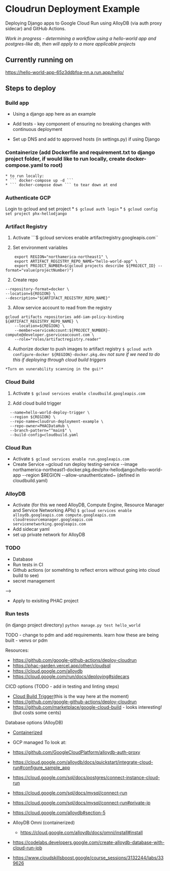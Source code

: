 # Cloudrun Deployment Example
Deploying Django apps to Google Cloud Run using AlloyDB (via auth proxy sidecar) and GitHub Actions.

*Work in progress - determining a workflow using a hello-world app and postgres-like db, then will apply to a more applicable projects*

## Currently running on 
https://hello-world-app-65z3ddbfoa-nn.a.run.app/hello/

## Steps to deploy
### Build app
* Using a django app here as an example
* Add tests - key component of ensuring no breaking changes with continuous deployment

* Set up DNS and add to approved hosts (in settings.py) if using Django

### Containerize (add Dockerfile and requirement.txt to django project folder, if would like to run locally, create docker-compose.yaml to root)
    * to run locally:
    * ``` docker-compose up -d ```
    * ``` docker-compose down ``` to tear down at end

### Authenticate GCP
Login to gcloud and set project
    * ```$ gcloud auth login```
    * ```$ gcloud config set project phx-hellodjango```
### Artifact Registry
1. Activate
    ```$ gcloud services enable artifactregistry.googleapis.com``

1. Set environment variables
``` export PROJECT_ID="phx-hellodjango" \
    export REGION="northamerica-northeast1" \
    export ARTIFACT_REGISTRY_REPO_NAME="hello-world-app" \
    export PROJECT_NUMBER=$(gcloud projects describe ${PROJECT_ID} --format="value(projectNumber)")
```
2. Create repo
``` gcloud artifacts repositories create ${ARTIFACT_REGISTRY_REPO_NAME} \
--repository-format=docker \
--location=${REGION} \
--description="${ARTIFACT_REGISTRY_REPO_NAME}" 
```
3. Allow service account to read from the registry
```
gcloud artifacts repositories add-iam-policy-binding ${ARTIFACT_REGISTRY_REPO_NAME} \
    --location=${REGION} \
    --member=serviceAccount:${PROJECT_NUMBER}-compute@developer.gserviceaccount.com \
    --role="roles/artifactregistry.reader"
```
4. Authorize docker to push images to artifact registry
```$ gcloud auth configure-docker ${REGION}-docker.pkg.dev``` *not sure if we need to do this if deploying through cloud build triggers*
<!-- * Authorize docker to push images to artifact registry 
```$ gcloud auth configure-docker ```
* build and push image to registry
    ``` $ docker-compose build  ```
    ```$ docker-compose push ``` -->

    *Turn on vunerability scanning in the gui!*

### Cloud Build
1. Activate
```$ gcloud services enable cloudbuild.googleapis.com```

2. Add cloud build trigger
```$ gcloud builds triggers create github \
  --name=hello-world-deploy-trigger \
  --region ${REGION} \
  --repo-name=cloudrun-deployment-example \
  --repo-owner=PHACDataHub \
  --branch-pattern="^main$" \
  --build-config=cloudbuild.yaml 
  ```
### Cloud Run 
* Activate 
    ```$ gcloud services enable run.googleapis.com ```
* Create Service
~gcloud run deploy testing-service --image northamerica-northeast1-docker.pkg.dev/phx-hellodjango/hello-world-app --region $REGION --allow-unauthenticated~ (defined in cloudbuild.yaml)
### AlloyDB
* Activate (for this we need AlloyDB, Compute Engine, Resource Manager and Service Networking APIs)
```$ gcloud services enable alloydb.googleapis.com compute.googleapis.com cloudresourcemanager.googleapis.com servicenetworking.googleapis.com```
* Add sidecar yaml
* set up private network for AlloyDB
<!-- gcloud compute addresses create default-private \
    --global \
    --purpose=VPC_PEERING \
    --prefix-length=20 \
    --network=projects/pdcp-cloud-014-lilakelland/global/networks/default -->


### TODO 
* Database
* Run tests in CI
* Github actions (or somehting to reflect errors without going into cloud build to see)
* secret management

<!-- gcloud projects add-iam-policy-binding $PROJECT_ID \
    --member="serviceAccount:service-71366405699@serverless-robot-prod.iam.gserviceaccount.com" \
    --role="roles/iam.serviceAccountTokenCreator" --role="roles/run.admin"   --role="roles/iam.serviceAccountUser"

gcloud projects add-iam-policy-binding $PROJECT_ID   --member="serviceAccount:$PROJECT_NUMBER@cloudbuild.gserviceaccount.com"   --role="roles/run.admin"   --role="roles/iam.serviceAccountUser" --role="roles/iam.serviceAccountTokenCreator" -->

<!-- gcloud projects add-iam-policy-binding $PROJECT_ID \
  --member="serviceAccount:$PROJECT_NUMBER-compute@developer.gserviceaccount.com" \
  --role="roles/run.serviceAgent" \
  --condition=None

  gcloud projects add-iam-policy-binding $PROJECT_ID --member=serviceAccount:71366405699@cloudbuild.gserviceaccount.com --role=roles/storage.objectViewer -->

<!-- #### Deploy to cloud run
-->

<!-- 
gcloud builds triggers create github \
  --name=test-site-nginx-001 \
  --region ${REGION} \
  --repo-name=${GITHUB_REPO_NAME} \
  --repo-owner=daneroo \
  --branch-pattern="^main$" \
  --build-config=apps/site-nginx/cloudbuild.yaml --> -->

* Apply to exisiting PHAC project

### Run tests
(in django project directory)
``` python manage.py test hello_world ```

TODO - change to pdm and add requirements. 
learn how these are being built - venvs or pdm


Resources:
* https://github.com/google-github-actions/deploy-cloudrun
* https://phac-garden.vercel.app/other/cloudsql
* https://cloud.google.com/alloydb
* https://cloud.google.com/run/docs/deploying#sidecars


CICD options (TODO - add in testing and linting steps)
* [Cloud Build Trigger](https://cloud.google.com/run/docs/quickstarts/deploy-continuously)(this is the way here at the moment)
* https://github.com/google-github-actions/deploy-cloudrun
* https://github.com/marketplace/google-cloud-build - looks interesting! (but costs some cents)

Database options (AlloyDB)
* [Containerized](https://cloud.google.com/alloydb/docs/omni/install#install)
* GCP managed
To look at:
* https://github.com/GoogleCloudPlatform/alloydb-auth-proxy
* https://cloud.google.com/alloydb/docs/quickstart/integrate-cloud-run#configure_sample_app
* https://cloud.google.com/sql/docs/postgres/connect-instance-cloud-run
* https://cloud.google.com/sql/docs/mysql/connect-run
* https://cloud.google.com/sql/docs/mysql/connect-run#private-ip
* https://cloud.google.com/alloydb#section-5


* AlloyDB Omni (containerized)
    * https://cloud.google.com/alloydb/docs/omni/install#install

* https://codelabs.developers.google.com/create-alloydb-database-with-cloud-run-job

* https://www.cloudskillsboost.google/course_sessions/3132244/labs/339626